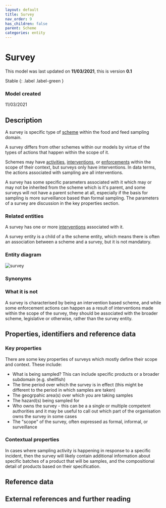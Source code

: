 ```yaml
---
layout: default
title: Survey
nav_order: 9
has_children: false
parent: Scheme
categories: entity
---
```


# Survey

This model was last updated on **11/03/2021**, this is version **0.1**

Stable
{: .label .label-green }

### Model created
11/03/2021

## Description
A survey is specific type of [scheme](/enterprise-data-models/entities/scheme.html) within the food and feed sampling domain.

A survey differs from other schemes within our models by virtue of the types of actions that happen within the scope of it.

Schemes may have [activities](/enterprise-data-models/entities/activity.html), [interventions](/enterprise-data-models/entities/intervention.html), or [enforcements](/enterprise-data-models/entities/enforcement.html) within the scope of their context, but surveys only have interventions. In data terms, the actions associated with sampling are all interventions.

A survey has some specific parameters associated with it which may or may not be inherited from the scheme which is it's parent, and some surveys will not have a parent scheme at all, especially if the basis for sampling is more surveillance based than formal sampling. The parameters of a survey are discussion in the key properties section.

### Related entities
A survey has one or more [interventions](/enterprise-data-models/entities/intervention.html) associated with it.

A survey entity is a child of a the scheme entity, which means there is often an association between a scheme and a survey, but it is not mandatory.

### Entity diagram
![survey](/enterprise-data-models/entities/diagrams/survey.png)

### Synonyms


### What it is not
A survey is characterised by being an intervention based scheme, and while some enforcement actions can happen as a result of interventions made within the scope of the survey, they should be associated with the broader scheme, legislative or otherwise, rather than the survey entity.  

## Properties, identifiers and reference data

### Key properties
There are some key properties of surveys which mostly define their scope and context. These include:

*   What is being sampled? This can include specific products or a broader subdomain (e.g. shellfish)  
*   The time period over which the survey is in effect (this might be different to the period in which samples are taken)  
*   The geogrpahic area(s) over which you are taking samples   
*   The hazard(s) being sampled for  
*   Who owns the survey - this can be a a single or multiple competent authorities and it may be useful to call out which part of the organisation owns the survey in some cases  
*   The "scope" of the survey, often expressed as formal, informal, or surveillance

### Contextual properties
In cases where sampling activity is happening in response to a specific incident, then the survey will likely contain additional information about specific batches of a product that will be samples, and the compositional detail of products based on their specification.

## Reference data

## External references and further reading
